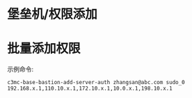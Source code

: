 # 堡垒机/权限添加

# 批量添加权限

示例命令:

```shell
c3mc-base-bastion-add-server-auth zhangsan@abc.com sudo_0 192.168.x.1,110.10.x.1,172.10.x.1,10.0.x.1,198.10.x.1
```
